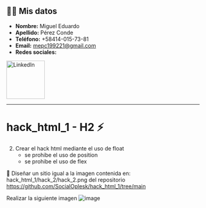 ## 🧑‍💼 Mis datos
- **Nombre:** Miguel Eduardo
- **Apellido:** Pérez Conde
- **Teléfono:** +58414-015-73-81
- **Email:** mepc199221@gmail.com
- **Redes sociales:**
<a href="https://www.linkedin.com/in/ingmepc-97926815b/">
    <img src="https://upload.wikimedia.org/wikipedia/commons/0/01/LinkedIn_Logo.svg" alt="LinkedIn" width="100" />
</a>

<hr>

# hack_html_1 - H2 ⚡
 2. Crear el hack html mediante el uso de float
    - se prohibe el uso de position
    - se prohibe el uso de flex

🔔 Diseñar un sitio igual a la imagen contenida en: hack_html_1/hack_2/hack_2.png del repositorio https://github.com/SocialOplesk/hack_html_1/tree/main

Realizar la siguiente imagen
![image](https://github.com/user-attachments/assets/76b472c7-2232-41f6-b784-6025833afe73)

